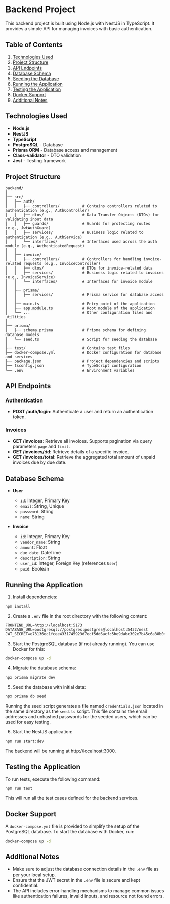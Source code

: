 # Backend Project

This backend project is built using Node.js with NestJS in TypeScript. It provides a simple API for managing invoices with basic authentication.

## Table of Contents

1. [Technologies Used](#technologies-used)
2. [Project Structure](#project-structure)
3. [API Endpoints](#api-endpoints)
4. [Database Schema](#database-schema)
5. [Seeding the Database](#seeding-the-database)
6. [Running the Application](#running-the-application)
7. [Testing the Application](#testing-the-application)
8. [Docker Support](#docker-support)
9. [Additional Notes](#additional-notes)

## Technologies Used

- **Node.js**
- **NestJS**
- **TypeScript**
- **PostgreSQL** - Database
- **Prisma ORM** - Database access and management
- **Class-validator** - DTO validation
- **Jest** - Testing framework

## Project Structure

```
backend/
│
├── src/
│   ├── auth/
│   │   ├── controllers/          # Contains controllers related to authentication (e.g., AuthController)
│   │   ├── dtos/                 # Data Transfer Objects (DTOs) for validating input data
│   │   ├── guards/               # Guards for protecting routes (e.g., JwtAuthGuard)
│   │   ├── services/             # Business logic related to authentication (e.g., AuthService)
│   │   └── interfaces/           # Interfaces used across the auth module (e.g., AuthenticatedRequest)
│   │
│   ├── invoice/
│   │   ├── controllers/          # Controllers for handling invoice-related requests (e.g., InvoiceController)
│   │   ├── dtos/                 # DTOs for invoice-related data
│   │   ├── services/             # Business logic related to invoices (e.g., InvoiceService)
│   │   └── interfaces/           # Interfaces for invoice module
│   │
│   ├── prisma/
│   │   ├── services/             # Prisma service for database access
│   │
│   ├── main.ts                   # Entry point of the application
│   ├── app.module.ts             # Root module of the application
│   └── ...                       # Other configuration files and utilities
│
├── prisma/
│   ├── schema.prisma             # Prisma schema for defining database models
│   └── seed.ts                   # Script for seeding the database
│
├── test/                         # Contains test files
├── docker-compose.yml            # Docker configuration for database and services
├── package.json                  # Project dependencies and scripts
├── tsconfig.json                 # TypeScript configuration
└── .env                          # Environment variables

```

## API Endpoints

### Authentication

- **POST /auth/login**: Authenticate a user and return an authentication token.

### Invoices

- **GET /invoices**: Retrieve all invoices. Supports pagination via query parameters `page` and `limit`.
- **GET /invoices/:id**: Retrieve details of a specific invoice.
- **GET /invoices/total**: Retrieve the aggregated total amount of unpaid invoices due by due date.

## Database Schema

- **User**

  - `id`: Integer, Primary Key
  - `email`: String, Unique
  - `password`: String
  - `name`: String

- **Invoice**
  - `id`: Integer, Primary Key
  - `vendor_name`: String
  - `amount`: Float
  - `due_date`: DateTime
  - `description`: String
  - `user_id`: Integer, Foreign Key (references `User`)
  - `paid`: Boolean

## Running the Application

1. Install dependencies:

```bash
npm install
```

2. Create a `.env` file in the root directory with the following content:

```
FRONTEND_URL=http://localhost:5173
DATABASE_URL=postgresql://postgres:postgres@localhost:5432/nest
JWT_SECRET=e73136ec1fcee4331745923d7ecf5dd6acfc5be9dabc302e7b45c6a38b0f4f3d
```

3. Start the PostgreSQL database (if not already running). You can use Docker for this:

```bash
docker-compose up -d
```

4. Migrate the database schema:

```bash
npx prisma migrate dev
```

5. Seed the database with initial data:

```bash
npx prisma db seed
```

Running the seed script generates a file named `credentials.json` located in the same directory as the `seed.ts` script. This file contains the email addresses and unhashed passwords for the seeded users, which can be used for easy testing.

6. Start the NestJS application:

```bash
npm run start:dev
```

The backend will be running at http://localhost:3000.

## Testing the Application

To run tests, execute the following command:

```bash
npm run test
```

This will run all the test cases defined for the backend services.

## Docker Support

A `docker-compose.yml` file is provided to simplify the setup of the PostgreSQL database. To start the database with Docker, run:

```bash
docker-compose up -d
```

## Additional Notes

- Make sure to adjust the database connection details in the `.env` file as per your local setup.
- Ensure that the JWT secret in the `.env` file is secure and kept confidential.
- The API includes error-handling mechanisms to manage common issues like authentication failures, invalid inputs, and resource not found errors.
